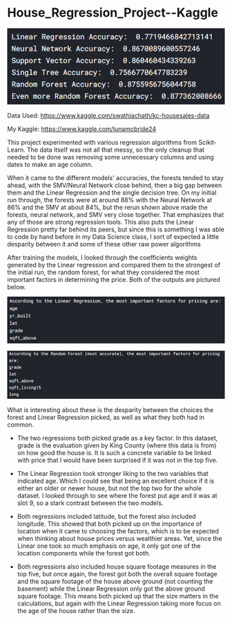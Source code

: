 # House_Regression_Project--Kaggle

![Accuracies](https://github.com/Luna-McBride/Kaggle_Personal_Projects/blob/master/Regression/House_Regression_Project/Accuracies.png)

Data Used: https://www.kaggle.com/swathiachath/kc-housesales-data

My Kaggle: https://www.kaggle.com/lunamcbride24

This project experimented with various regression algorithms from Scikit-Learn. The data itself was not all that messy, so the only cleanup that needed to be done was removing some unnecessary columns and using dates to make an age column.

When it came to the different models' accuracies, the forests tended to stay ahead, with the SMV/Neural Network close behind, then a big gap between them and the Linear Regression and the single decision tree. On my initial run through, the forests were at around 88% with the Neural Network at 86% and the SMV at about 84%, but the rerun shown above made the forests, neural network, and SMV very close together. That emphasizes that any of those are strong regression tools. This also puts the Linear Regression pretty far behind its peers, but since this is something I was able to code by hand before in my Data Science class, I sort of expected a little desparity between it and some of these other raw power algorithms

After training the models, I looked through the coefficients weights generated by the Linear regression and compared them to the strongest of the initial run, the random forest, for what they considered the most important factors in determining the price. Both of the outputs are pictured below.

![LinearFactors](https://github.com/Luna-McBride/Kaggle_Personal_Projects/blob/master/Regression/House_Regression_Project/LinearFactors.png)

![ForestFactors](https://github.com/Luna-McBride/Kaggle_Personal_Projects/blob/master/Regression/House_Regression_Project/ForestFactors.png)

What is interesting about these is the desparity between the choices the forest and Linear Regression picked, as well as what they both had in common.

* The two regressions both picked grade as a key factor. In this dataset, grade is the evaluation given by King County (where this data is from) on how good the house is. It is such a concrete variable to be linked with price that I would have been surprised if it was not in the top five.

* The Linear Regression took stronger liking to the two variables that indicated age. Which I could see that being an excellent choice if it is either an older or newer house, but not the top two for the whole dataset. I looked through to see where the forest put age and it was at slot 9, so a stark contrast between the two models.

* Both regressions included latitude, but the forest also included longitude. This showed that both picked up on the importance of location when it came to choosing the factors, which is to be expected when thinking about house prices versus wealthier areas. Yet, since the Linear one took so much emphasis on age, it only got one of the location components while the forest got both.

* Both regressions also included house square footage measures in the top five, but once again, the forest got both the overall square footage and the square footage of the house above ground (not counting the basement) while the Linear Regression only got the above ground square footage. This means both picked up that the size matters in the calculations, but again with the Linear Regression taking more focus on the age of the house rather than the size.
